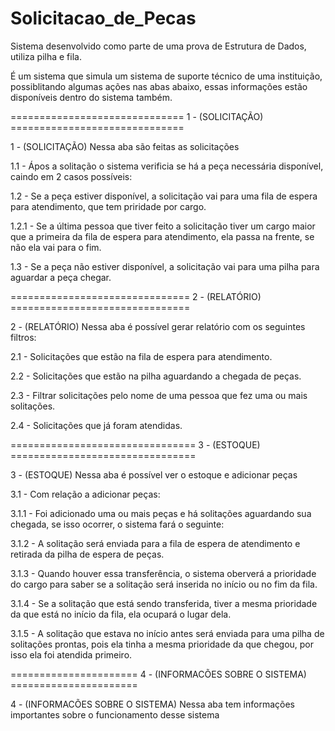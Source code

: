 # Solicitacao_de_Pecas
Sistema desenvolvido como parte de uma prova de Estrutura de Dados, utiliza pilha e fila.

É um sistema que simula um sistema de suporte técnico de uma instituição, possiblitando algumas ações nas abas abaixo, essas informações estão disponíveis dentro do sistema também.

 ============================== 1 - (SOLICITAÇÃO) ==============================

 1 - (SOLICITAÇÃO) Nessa aba são feitas as solicitações

 1.1 - Ápos a solitação o sistema verificia se há a peça necessária disponível, caindo em 2 casos possíveis:

 1.2 - Se a peça estiver disponível, a solicitação vai para uma fila de espera para atendimento, que tem priridade por cargo.

 1.2.1 - Se a última pessoa que tiver feito a solicitação tiver um cargo maior que a primeira da fila de espera para atendimento, ela passa na frente,
 se não ela vai para o fim.

 1.3 - Se a peça não estiver disponível, a solicitação vai para uma pilha para aguardar a peça chegar.


 =============================== 2 - (RELATÓRIO) ===============================

 2 - (RELATÓRIO) Nessa aba é possível gerar relatório com os seguintes filtros:

 2.1 - Solicitações que estão na fila de espera para atendimento.

 2.2 - Solicitações que estão na pilha aguardando a chegada de peças.

 2.3 - Filtrar solicitações pelo nome de uma pessoa que fez uma ou mais solitações.

 2.4 - Solicitações que já foram atendidas.
 

 ================================ 3 - (ESTOQUE) ================================

 3 - (ESTOQUE) Nessa aba é possível ver o estoque e adicionar peças

 3.1 - Com relação a adicionar peças:

 3.1.1 - Foi adicionado uma ou mais peças e há solitações aguardando sua chegada, se isso ocorrer, o sistema fará o seguinte:

 3.1.2 - A solitação será enviada para a fila de espera de atendimento e retirada da pilha de espera de peças.

 3.1.3 - Quando houver essa transferência, o sistema oberverá a prioridade do cargo para saber se a solitação será inserida no início ou no fim da fila.

 3.1.4 - Se a solitação que está sendo transferida, tiver a mesma prioridade da que está no início da fila, ela ocupará o lugar dela.

 3.1.5 - A solitação que estava no início antes será enviada para uma pilha de solitações prontas, pois ela tinha a mesma prioridade da que chegou, por isso ela foi atendida primeiro.


 ====================== 4 - (INFORMACÕES SOBRE O SISTEMA) ======================

 4 - (INFORMACÕES SOBRE O SISTEMA) Nessa aba tem informações importantes sobre o funcionamento desse sistema
